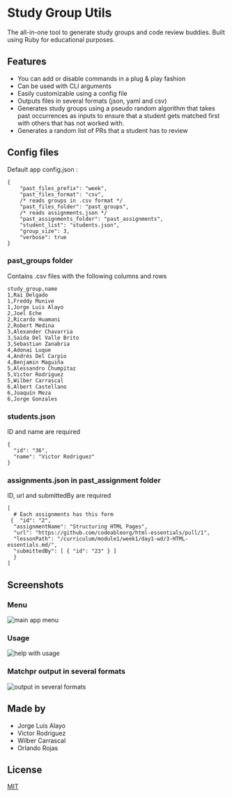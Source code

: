 # Study Group Utils

The all-in-one tool to generate study groups and code review buddies. Built using Ruby for educational purposes.

## Features

- You can add or disable commands in a plug & play fashion
- Can be used with CLI arguments
- Easily customizable using a config file
- Outputs files in several formats (json, yaml and csv)
- Generates study groups using a pseudo random algorithm that takes past occurrences as inputs to ensure that a student gets matched first with others that has not worked with.
- Generates a random list of PRs that a student has to review

## Config files

Default app config.json :

    {
    	"past_files_prefix": "week",
    	"past_files_format": "csv",
        /* reads groups in .csv format */
    	"past_files_folder": "past_groups",
        /* reads assignments.json */
    	"past_assignments_folder": "past_assignments",
    	"student_list": "students.json",
    	"group_size": 3,
    	"verbose": true
    }

### past_groups folder

Contains .csv files with the following columns and rows

    study_group,name
    1,Rai Delgado
    1,Freddy Munive
    1,Jorge Luis Alayo
    2,Joel Eche
    2,Ricardo Huamani
    2,Robert Medina
    3,Alexander Chavarria
    3,Saida Del Valle Brito
    3,Sebastian Zanabria
    4,Adonai Luque
    4,Andrés Del Carpio
    4,Benjamin Maguiña
    5,Alessandro Chumpitaz
    5,Victor Rodriguez
    5,Wilber Carrascal
    6,Albert Castellano
    6,Joaquín Meza
    6,Jorge Gonzales

### students.json

ID and name are required

    {
      "id": "36",
      "name": "Victor Rodriguez"
    }

### assignments.json in past_assignment folder

ID, url and submittedBy are required

    [
      # Each assignments has this form
     {  "id": "2",
      "assignmentName": "Structuring HTML Pages",
      "url": "https://github.com/codeableorg/html-essentials/pull/1",
      "lessonPath": "/curriculum/module1/week1/day1-wd/3-HTML-essentials.md/",
      "submittedBy": [ { "id": "23" } ]
      }
    ]

## Screenshots

### Menu

![main app menu](https://i.imgur.com/S1ekzFP.png)

### Usage

![help with usage](https://i.imgur.com/5WLnXBi.png)

### Matchpr output in several formats

![output in several formats](https://i.imgur.com/d0aRDqT.png)

## Made by

- Jorge Luis Alayo
- Victor Rodriguez
- Wilber Carrascal
- Orlando Rojas

## License

[MIT](https://github.com/Deprofets/study-group-utils/blob/master/LICENSE)
